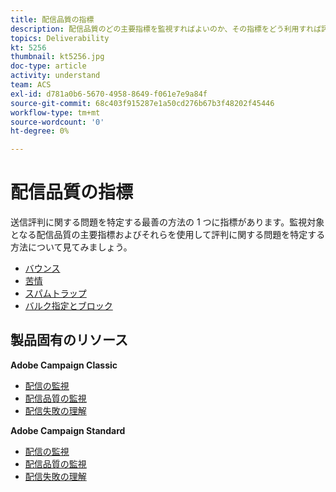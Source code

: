 ```yaml
---
title: 配信品質の指標
description: 配信品質のどの主要指標を監視すればよいのか、その指標をどう利用すれば評判に関する問題を特定できるかについて説明します。
topics: Deliverability
kt: 5256
thumbnail: kt5256.jpg
doc-type: article
activity: understand
team: ACS
exl-id: d781a0b6-5670-4958-8649-f061e7e9a84f
source-git-commit: 68c403f915287e1a50cd276b67b3f48202f45446
workflow-type: tm+mt
source-wordcount: '0'
ht-degree: 0%

---
```


# 配信品質の指標

送信評判に関する問題を特定する最善の方法の 1 つに指標があります。監視対象となる配信品質の主要指標およびそれらを使用して評判に関する問題を特定する方法について見てみましょう。

* [バウンス](/help/metrics/bounces.md)
* [苦情](/help/metrics/complaints.md)
* [スパムトラップ](/help/metrics/spam-traps.md)
* [バルク指定とブロック](/help/metrics/bulking-and-blocking.md)

## 製品固有のリソース

**Adobe Campaign Classic**

* [配信の監視](https://experienceleague.adobe.com/docs/campaign-classic/using/sending-messages/monitoring-deliveries/about-delivery-monitoring.html?lang=ja)
* [配信品質の監視](https://experienceleague.adobe.com/docs/campaign-classic/using/sending-messages/deliverability-management/monitoring-deliverability.html?lang=ja)
* [配信失敗の理解](https://experienceleague.adobe.com/docs/campaign-classic/using/sending-messages/monitoring-deliveries/understanding-delivery-failures.html?lang=ja)

**Adobe Campaign Standard**

* [配信の監視](https://experienceleague.adobe.com/docs/campaign-standard/using/testing-and-sending/monitoring-messages/monitoring-a-delivery.html?lang=ja)
* [配信品質の監視](https://experienceleague.adobe.com/docs/campaign-standard/using/testing-and-sending/managing-deliverability/monitor-deliverability.html?lang=ja#testing-and-sending)
* [配信失敗の理解](https://experienceleague.adobe.com/docs/campaign-standard/using/testing-and-sending/monitoring-messages/understanding-delivery-failures.html?lang=ja)
